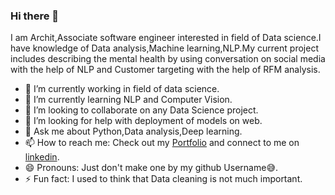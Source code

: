 ### Hi there 👋
I am Archit,Associate software engineer interested in field of Data science.I have knowledge of Data analysis,Machine learning,NLP.My current project includes describing the mental health by using conversation on social media with the help of NLP and Customer targeting with the help of RFM analysis.






- 🔭 I’m currently working in field of data science.
- 🌱 I’m currently learning NLP and Computer Vision.
- 👯 I’m looking to collaborate on any Data Science project.
- 🤔 I’m looking for help with deployment of models on web.
- 💬 Ask me about Python,Data analysis,Deep learning.
- 📫 How to reach me: Check out my [Portfolio](https://j-a-r-v-i.github.io/) and connect to me on [linkedin](https://www.linkedin.com/in/archit-bansal-3248b0162/).
- 😄 Pronouns: Just don't make one by my github Username:sweat_smile:.
- ⚡ Fun fact: I used to think that Data cleaning is not much important.

